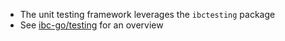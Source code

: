 *   The unit testing framework leverages the `ibctesting` package
*   See [ibc-go/testing](https://github.com/cosmos/ibc-go/tree/main/testing) for
    an overview
